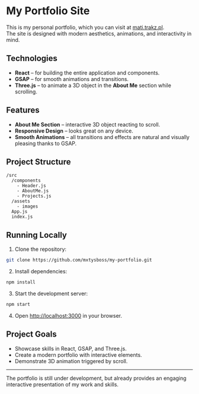 # My Portfolio Site

This is my personal portfolio, which you can visit at [mati.trakz.pl](https://mati.trakz.pl).  
The site is designed with modern aesthetics, animations, and interactivity in mind.

## Technologies

- **React** – for building the entire application and components.
- **GSAP** – for smooth animations and transitions.
- **Three.js** – to animate a 3D object in the **About Me** section while scrolling.

## Features

- **About Me Section** – interactive 3D object reacting to scroll.
- **Responsive Design** – looks great on any device.
- **Smooth Animations** – all transitions and effects are natural and visually pleasing thanks to GSAP.

## Project Structure

```
/src
  /components
    - Header.js
    - AboutMe.js
    - Projects.js
  /assets
    - images
  App.js
  index.js
```

## Running Locally

1. Clone the repository:

```bash
git clone https://github.com/mxtysboss/my-portfolio.git
```

2. Install dependencies:

```bash
npm install
```

3. Start the development server:

```bash
npm start
```

4. Open [http://localhost:3000](http://localhost:3000) in your browser.

## Project Goals

- Showcase skills in React, GSAP, and Three.js.
- Create a modern portfolio with interactive elements.
- Demonstrate 3D animation triggered by scroll.

---

The portfolio is still under development, but already provides an engaging interactive presentation of my work and skills.
